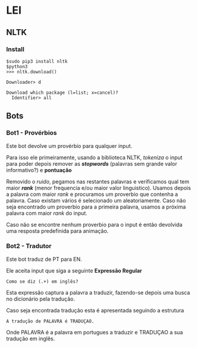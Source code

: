 # LEI

## NLTK
### Install
```
$sudo pip3 install nltk
$python3
>>> nltk.download()

Downloader> d

Download which package (l=list; x=cancel)?
  Identifier> all
```

## Bots

### Bot1 - Provérbios
Este bot devolve um provérbio para qualquer input.

Para isso ele primeiramente, usando a biblioteca NLTK, *tokeniza* o input para poder depois remover as ***stopwords*** (palavras sem grande valor informativo?) e **pontuação**

Removido o *ruido*, pegamos nas restantes palavras e verificamos qual tem maior ***rank*** (menor frequencia e/ou maior valor linguistico). Usamos depois a palavra com maior *rank* e procuramos um proverbio que contenha a palavra. Caso existam vários é selecionado um aleatoriamente. Caso não seja encontrado um proverbio para a primeira palavra, usamos a próxima palavra com maior *rank* do input.

Caso não se encontre nenhum proverbio para o input é então devolvida uma resposta predefinida para animação.

### Bot2 - Tradutor
Este bot traduz de PT para EN.

Ele aceita input que siga a seguinte **Expressão Regular**
```
Como se diz (.+) em inglês?
```
Esta expressão captura a palavra a traduzir, fazendo-se depois uma busca no dicionário pela tradução.

Caso seja encontrada tradução esta é apresentada seguindo a estrutura
```
A tradução de PALAVRA é TRADUÇAO.
```
Onde PALAVRA é a palavra em portugues a traduzir e TRADUÇAO a sua tradução em inglês.